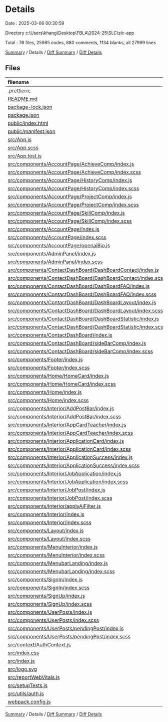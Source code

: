 # Details

Date : 2025-03-06 00:30:59

Directory c:\\Users\\khang\\Desktop\\FBLA\\2024-25\\SLC\\slc-app

Total : 76 files,  25985 codes, 880 comments, 1134 blanks, all 27999 lines

[Summary](results.md) / Details / [Diff Summary](diff.md) / [Diff Details](diff-details.md)

## Files
| filename | language | code | comment | blank | total |
| :--- | :--- | ---: | ---: | ---: | ---: |
| [.prettierrc](/.prettierrc) | JSON | 6 | 0 | 0 | 6 |
| [README.md](/README.md) | Markdown | 10 | 0 | 8 | 18 |
| [package-lock.json](/package-lock.json) | JSON | 19,060 | 0 | 1 | 19,061 |
| [package.json](/package.json) | JSON | 74 | 0 | 1 | 75 |
| [public/index.html](/public/index.html) | HTML | 21 | 0 | 1 | 22 |
| [public/manifest.json](/public/manifest.json) | JSON | 25 | 0 | 1 | 26 |
| [src/App.js](/src/App.js) | JavaScript | 40 | 14 | 5 | 59 |
| [src/App.scss](/src/App.scss) | SCSS | 27 | 0 | 6 | 33 |
| [src/App.test.js](/src/App.test.js) | JavaScript | 7 | 0 | 2 | 9 |
| [src/components/AccountPage/AchieveComp/index.js](/src/components/AccountPage/AchieveComp/index.js) | JavaScript | 205 | 4 | 27 | 236 |
| [src/components/AccountPage/AchieveComp/index.scss](/src/components/AccountPage/AchieveComp/index.scss) | SCSS | 26 | 0 | 6 | 32 |
| [src/components/AccountPage/HistoryComp/index.js](/src/components/AccountPage/HistoryComp/index.js) | JavaScript | 235 | 10 | 27 | 272 |
| [src/components/AccountPage/HistoryComp/index.scss](/src/components/AccountPage/HistoryComp/index.scss) | SCSS | 23 | 1 | 6 | 30 |
| [src/components/AccountPage/ProjectComp/index.js](/src/components/AccountPage/ProjectComp/index.js) | JavaScript | 152 | 7 | 22 | 181 |
| [src/components/AccountPage/ProjectComp/index.scss](/src/components/AccountPage/ProjectComp/index.scss) | SCSS | 24 | 4 | 7 | 35 |
| [src/components/AccountPage/SkillComp/index.js](/src/components/AccountPage/SkillComp/index.js) | JavaScript | 197 | 4 | 25 | 226 |
| [src/components/AccountPage/SkillComp/index.scss](/src/components/AccountPage/SkillComp/index.scss) | SCSS | 24 | 0 | 6 | 30 |
| [src/components/AccountPage/index.js](/src/components/AccountPage/index.js) | JavaScript | 446 | 22 | 53 | 521 |
| [src/components/AccountPage/index.scss](/src/components/AccountPage/index.scss) | SCSS | 346 | 20 | 62 | 428 |
| [src/components/AccountPage/openaiBio.js](/src/components/AccountPage/openaiBio.js) | JavaScript | 19 | 0 | 2 | 21 |
| [src/components/AdminPanel/index.js](/src/components/AdminPanel/index.js) | JavaScript | 298 | 4 | 45 | 347 |
| [src/components/AdminPanel/index.scss](/src/components/AdminPanel/index.scss) | SCSS | 0 | 0 | 1 | 1 |
| [src/components/ContactDashBoard/DashBoardContact/index.js](/src/components/ContactDashBoard/DashBoardContact/index.js) | JavaScript | 85 | 7 | 7 | 99 |
| [src/components/ContactDashBoard/DashBoardContact/index.scss](/src/components/ContactDashBoard/DashBoardContact/index.scss) | SCSS | 121 | 0 | 24 | 145 |
| [src/components/ContactDashBoard/DashBoardFAQ/index.js](/src/components/ContactDashBoard/DashBoardFAQ/index.js) | JavaScript | 79 | 6 | 5 | 90 |
| [src/components/ContactDashBoard/DashBoardFAQ/index.scss](/src/components/ContactDashBoard/DashBoardFAQ/index.scss) | SCSS | 78 | 7 | 15 | 100 |
| [src/components/ContactDashBoard/DashBoardLayout/index.js](/src/components/ContactDashBoard/DashBoardLayout/index.js) | JavaScript | 28 | 0 | 4 | 32 |
| [src/components/ContactDashBoard/DashBoardLayout/index.scss](/src/components/ContactDashBoard/DashBoardLayout/index.scss) | SCSS | 17 | 3 | 3 | 23 |
| [src/components/ContactDashBoard/DashBoardStatistic/index.js](/src/components/ContactDashBoard/DashBoardStatistic/index.js) | JavaScript | 0 | 67 | 6 | 73 |
| [src/components/ContactDashBoard/DashBoardStatistic/index.scss](/src/components/ContactDashBoard/DashBoardStatistic/index.scss) | SCSS | 0 | 236 | 38 | 274 |
| [src/components/ContactDashBoard/index.js](/src/components/ContactDashBoard/index.js) | JavaScript | 21 | 7 | 4 | 32 |
| [src/components/ContactDashBoard/sideBarComp/index.js](/src/components/ContactDashBoard/sideBarComp/index.js) | JavaScript | 31 | 7 | 5 | 43 |
| [src/components/ContactDashBoard/sideBarComp/index.scss](/src/components/ContactDashBoard/sideBarComp/index.scss) | SCSS | 67 | 10 | 11 | 88 |
| [src/components/Footer/index.js](/src/components/Footer/index.js) | JavaScript | 47 | 0 | 3 | 50 |
| [src/components/Footer/index.scss](/src/components/Footer/index.scss) | SCSS | 116 | 90 | 39 | 245 |
| [src/components/Home/HomeCard/index.js](/src/components/Home/HomeCard/index.js) | JavaScript | 95 | 6 | 8 | 109 |
| [src/components/Home/HomeCard/index.scss](/src/components/Home/HomeCard/index.scss) | SCSS | 445 | 42 | 90 | 577 |
| [src/components/Home/index.js](/src/components/Home/index.js) | JavaScript | 42 | 6 | 8 | 56 |
| [src/components/Home/index.scss](/src/components/Home/index.scss) | SCSS | 221 | 24 | 41 | 286 |
| [src/components/Interior/AddPostBar/index.js](/src/components/Interior/AddPostBar/index.js) | JavaScript | 173 | 28 | 37 | 238 |
| [src/components/Interior/AddPostBar/index.scss](/src/components/Interior/AddPostBar/index.scss) | SCSS | 56 | 15 | 12 | 83 |
| [src/components/Interior/AppCardTeacher/index.js](/src/components/Interior/AppCardTeacher/index.js) | JavaScript | 273 | 0 | 25 | 298 |
| [src/components/Interior/AppCardTeacher/index.scss](/src/components/Interior/AppCardTeacher/index.scss) | SCSS | 73 | 4 | 16 | 93 |
| [src/components/Interior/ApplicationCard/index.js](/src/components/Interior/ApplicationCard/index.js) | JavaScript | 147 | 0 | 21 | 168 |
| [src/components/Interior/ApplicationCard/index.scss](/src/components/Interior/ApplicationCard/index.scss) | SCSS | 76 | 1 | 13 | 90 |
| [src/components/Interior/ApplicationSuccess/index.js](/src/components/Interior/ApplicationSuccess/index.js) | JavaScript | 38 | 0 | 3 | 41 |
| [src/components/Interior/ApplicationSuccess/index.scss](/src/components/Interior/ApplicationSuccess/index.scss) | SCSS | 36 | 0 | 7 | 43 |
| [src/components/Interior/JobApplication/index.js](/src/components/Interior/JobApplication/index.js) | JavaScript | 109 | 5 | 19 | 133 |
| [src/components/Interior/JobApplication/index.scss](/src/components/Interior/JobApplication/index.scss) | SCSS | 85 | 0 | 16 | 101 |
| [src/components/Interior/JobPost/index.js](/src/components/Interior/JobPost/index.js) | JavaScript | 48 | 9 | 6 | 63 |
| [src/components/Interior/JobPost/index.scss](/src/components/Interior/JobPost/index.scss) | SCSS | 72 | 13 | 14 | 99 |
| [src/components/Interior/applyAiFilter.js](/src/components/Interior/applyAiFilter.js) | JavaScript | 19 | 0 | 4 | 23 |
| [src/components/Interior/index.js](/src/components/Interior/index.js) | JavaScript | 341 | 29 | 42 | 412 |
| [src/components/Interior/index.scss](/src/components/Interior/index.scss) | SCSS | 129 | 10 | 27 | 166 |
| [src/components/Layout/index.js](/src/components/Layout/index.js) | JavaScript | 19 | 6 | 5 | 30 |
| [src/components/Layout/index.scss](/src/components/Layout/index.scss) | SCSS | 9 | 2 | 2 | 13 |
| [src/components/MenuInterior/index.js](/src/components/MenuInterior/index.js) | JavaScript | 127 | 5 | 18 | 150 |
| [src/components/MenuInterior/index.scss](/src/components/MenuInterior/index.scss) | SCSS | 32 | 3 | 9 | 44 |
| [src/components/MenubarLanding/index.js](/src/components/MenubarLanding/index.js) | JavaScript | 45 | 2 | 5 | 52 |
| [src/components/MenubarLanding/index.scss](/src/components/MenubarLanding/index.scss) | SCSS | 23 | 4 | 9 | 36 |
| [src/components/SignIn/index.js](/src/components/SignIn/index.js) | JavaScript | 112 | 3 | 13 | 128 |
| [src/components/SignIn/index.scss](/src/components/SignIn/index.scss) | SCSS | 87 | 11 | 20 | 118 |
| [src/components/SignUp/index.js](/src/components/SignUp/index.js) | JavaScript | 217 | 28 | 20 | 265 |
| [src/components/SignUp/index.scss](/src/components/SignUp/index.scss) | SCSS | 128 | 16 | 31 | 175 |
| [src/components/UserPosts/index.js](/src/components/UserPosts/index.js) | JavaScript | 294 | 4 | 40 | 338 |
| [src/components/UserPosts/index.scss](/src/components/UserPosts/index.scss) | SCSS | 48 | 32 | 13 | 93 |
| [src/components/UserPosts/pendingPost/index.js](/src/components/UserPosts/pendingPost/index.js) | JavaScript | 37 | 0 | 5 | 42 |
| [src/components/UserPosts/pendingPost/index.scss](/src/components/UserPosts/pendingPost/index.scss) | SCSS | 5 | 0 | 0 | 5 |
| [src/context/AuthContext.js](/src/context/AuthContext.js) | JavaScript | 123 | 15 | 24 | 162 |
| [src/index.css](/src/index.css) | CSS | 17 | 0 | 3 | 20 |
| [src/index.js](/src/index.js) | JavaScript | 19 | 12 | 3 | 34 |
| [src/logo.svg](/src/logo.svg) | XML | 1 | 0 | 0 | 1 |
| [src/reportWebVitals.js](/src/reportWebVitals.js) | JavaScript | 12 | 0 | 2 | 14 |
| [src/setupTests.js](/src/setupTests.js) | JavaScript | 1 | 4 | 1 | 6 |
| [src/utils/auth.js](/src/utils/auth.js) | JavaScript | 184 | 11 | 22 | 217 |
| [webpack.config.js](/webpack.config.js) | JavaScript | 12 | 0 | 2 | 14 |

[Summary](results.md) / Details / [Diff Summary](diff.md) / [Diff Details](diff-details.md)